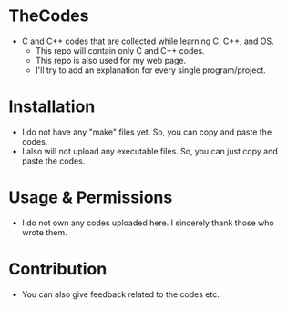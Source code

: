 # TheCodes
* C and C++ codes that are collected while learning C, C++, and OS.
  * This repo will contain only C and C++ codes. 
  * This repo is also used for my web page.
  * I'll try to add an explanation for every single program/project.
 
# Installation
* I do not have any "make" files yet. So, you can copy and paste the codes.
* I also will not upload any executable files. So, you can just copy and paste the codes.

# Usage & Permissions
* I do not own any codes uploaded here. I sincerely thank those who wrote them.

# Contribution
* You can also give feedback related to the codes etc. 

